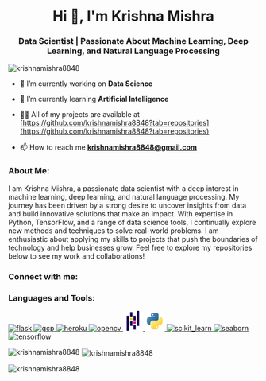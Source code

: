 <h1 align="center">Hi 👋, I'm Krishna Mishra</h1>
<h3 align="center">Data Scientist | Passionate About Machine Learning, Deep Learning, and Natural Language Processing</h3>

<p align="left"> <img src="https://komarev.com/ghpvc/?username=krishnamishra8848&label=Profile%20views&color=0e75b6&style=flat" alt="krishnamishra8848" /> </p>

- 🔭 I’m currently working on **Data Science**

- 🌱 I’m currently learning **Artificial Intelligence**

- 👨‍💻 All of my projects are available at [https://github.com/krishnamishra8848?tab=repositories](https://github.com/krishnamishra8848?tab=repositories)

- 📫 How to reach me **krishnamishra8848@gmail.com**

<h3 align="left">About Me:</h3> <p align="left">I am Krishna Mishra, a passionate data scientist with a deep interest in machine learning, deep learning, and natural language processing. My journey has been driven by a strong desire to uncover insights from data and build innovative solutions that make an impact. With expertise in Python, TensorFlow, and a range of data science tools, I continually explore new methods and techniques to solve real-world problems. I am enthusiastic about applying my skills to projects that push the boundaries of technology and help businesses grow. Feel free to explore my repositories below to see my work and collaborations!</p>

<h3 align="left">Connect with me:</h3>
<p align="left">
</p>

<h3 align="left">Languages and Tools:</h3>
<p align="left"> <a href="https://flask.palletsprojects.com/" target="_blank" rel="noreferrer"> <img src="https://www.vectorlogo.zone/logos/pocoo_flask/pocoo_flask-icon.svg" alt="flask" width="40" height="40"/> </a> <a href="https://cloud.google.com" target="_blank" rel="noreferrer"> <img src="https://www.vectorlogo.zone/logos/google_cloud/google_cloud-icon.svg" alt="gcp" width="40" height="40"/> </a> <a href="https://heroku.com" target="_blank" rel="noreferrer"> <img src="https://www.vectorlogo.zone/logos/heroku/heroku-icon.svg" alt="heroku" width="40" height="40"/> </a> <a href="https://opencv.org/" target="_blank" rel="noreferrer"> <img src="https://www.vectorlogo.zone/logos/opencv/opencv-icon.svg" alt="opencv" width="40" height="40"/> </a> <a href="https://pandas.pydata.org/" target="_blank" rel="noreferrer"> <img src="https://raw.githubusercontent.com/devicons/devicon/2ae2a900d2f041da66e950e4d48052658d850630/icons/pandas/pandas-original.svg" alt="pandas" width="40" height="40"/> </a> <a href="https://www.python.org" target="_blank" rel="noreferrer"> <img src="https://raw.githubusercontent.com/devicons/devicon/master/icons/python/python-original.svg" alt="python" width="40" height="40"/> </a> <a href="https://scikit-learn.org/" target="_blank" rel="noreferrer"> <img src="https://upload.wikimedia.org/wikipedia/commons/0/05/Scikit_learn_logo_small.svg" alt="scikit_learn" width="40" height="40"/> </a> <a href="https://seaborn.pydata.org/" target="_blank" rel="noreferrer"> <img src="https://seaborn.pydata.org/_images/logo-mark-lightbg.svg" alt="seaborn" width="40" height="40"/> </a> <a href="https://www.tensorflow.org" target="_blank" rel="noreferrer"> <img src="https://www.vectorlogo.zone/logos/tensorflow/tensorflow-icon.svg" alt="tensorflow" width="40" height="40"/> </a> </p>

<p><img align="left" src="https://github-readme-stats.vercel.app/api/top-langs?username=krishnamishra8848&show_icons=true&locale=en&layout=compact" alt="krishnamishra8848" /></p>

<p>&nbsp;<img align="center" src="https://github-readme-stats.vercel.app/api?username=krishnamishra8848&show_icons=true&locale=en" alt="krishnamishra8848" /></p>

<p><img align="center" src="https://github-readme-streak-stats.herokuapp.com/?user=krishnamishra8848&" alt="krishnamishra8848" /></p>
